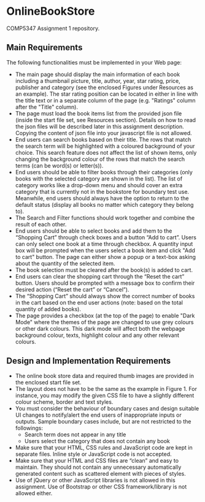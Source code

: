 # OnlineBookStore
COMP5347 Assignment 1 repository.
## Main Requirements
The following functionalities must be implemented in your Web page: 
- The main page should display the main information of each book including a thumbnail picture, title, author, year, star rating, price, publisher and category (see the enclosed Figures under Resources as an example). The star rating position can be located in either in line with the title text or in a separate column of the page (e.g. "Ratings" column after the "Title" column). 
- The page must load the book items list from the provided json file (inside the start file set, see Resources section). Details on how to read the json files will be described later in this assignment description. Copying the content of json file into your javascript file is not allowed. 
- End users can search books based on their title. The rows that match the search term will be highlighted with a coloured background of your choice. This search feature does not affect the list of shown items, only changing the background colour of the rows that match the search terms (can be word(s) or letter(s)). 
- End users should be able to filter books through their categories (only books with the selected category are shown in the list). The list of category works like a drop-down menu and should cover an extra category that is currently not in the bookstore for boundary test use. Meanwhile, end users should always have the option to return to the default status (display all books no matter which category they belong to). 
- The Search and Filter functions should work together and combine the result of each other. 
- End users should be able to select books and add them to the “Shopping Cart” through check boxes and a button “Add to cart”.  Users can only select one book at a time through checkbox. A quantity input box will be prompted when the users select a book item and click "Add to cart" button. The page can either show a popup or a text-box asking about the quantity of the selected item. 
- The book selection must be cleared after the book(s) is added to cart. 
- End users can clear the shopping cart through the “Reset the cart” button. Users should be prompted with a message box to confirm their desired action (“Reset the cart” or “Cancel”). 
- The “Shopping Cart” should always show the correct number of books in the cart based on the end user actions (note: based on the total quantity of added books). 
- The page provides a checkbox (at the top of the page) to enable "Dark Mode" where the themes of the page are changed to use grey colours or other dark colours. This dark mode will affect both the webpage background colour, texts, highlight colour and any other relevant colours. 
## Design and Implementation Requirements
- The online book store data and required thumb images are provided in the enclosed start file set. 
- The layout does not have to be the same as the example in Figure 1. For instance, you may modify the given CSS file to have a slightly different colour scheme, border and text styles. 
- You must consider the behaviour of boundary cases and design suitable UI changes to notify/alert the end users of inappropriate inputs or outputs. Sample boundary cases include, but are not restricted to the followings: 
  - Search term does not appear in any title 
  - Users select the category that does not contain any book 
- Make sure that your HTML, CSS rules and JavaScript code are kept in separate files. Inline style or JavaScript code is not accepted. 
- Make sure that your HTML and CSS files are “clean” and easy to maintain. They should not contain any unnecessary automatically generated content such as scattered <span> element with pieces of styles. 
- Use of jQuery or other JavaScript libraries is not allowed in this assignment. Use of Bootstrap or other CSS framework/library is not allowed either.
